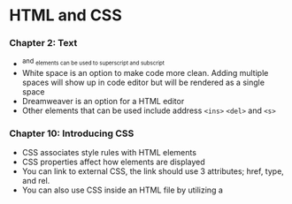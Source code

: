 # HTML and CSS

### Chapter 2: Text

* <sup> and <sub> elements can be used to superscript and subscript
* White space is an option to make code more clean. Adding multiple spaces will show up in code editor but will be rendered as a single space
* Dreamweaver is an option for a HTML editor
* Other elements that can be used include address `<ins>` `<del>` and `<s>`


### Chapter 10: Introducing CSS

* CSS associates style rules with HTML elements
* CSS properties affect how elements are displayed
* You can link to external CSS, the link should use 3 attributes; href, type, and rel.
* You can also use CSS inside an HTML file by utilizing a <style> element inside the <head> element.
* Value of font-family properties are inherited by child elements.

# JavaScript and JQUERY

### Chapter 2: Basic JavaScript Instructions

* In order to use variables you must create the variable and give it a name. Or you must **declare** the variable.
* Once the variable is declared, you must assign a value to it.
* Variables can be assigned many different values. These include:
    * Numbers
    * Strings
    * Booleans
* When naming Variables
    * Always start with a letter, dollar sign, or underscore.
    * Can contain letters, numbers, dollar sign, or an underscore. Do not include a dash, or a period.
    * Cannot use **keywords** or **reserved** words.
    * All Variables are case senstive
    * Use a descriptive name
    * If your variable is more than one word, use camel case. ex camelCase.
* Arrays are special variables that store a list of data.
* The values in an array are accessed as if in a numbered list, starting at **zero**.
* Expressions evaluate into a single value.

### Chapter 4: Decisions and Loops

* When a script makes a decision you will have sets of code written for both possible outcomes.
* Decision making can be written using *if, then, else* statements.
* You can also compare one value in the script to what you might expect it to be, which will return a Boolean value.
* Logical operators can compare the results of prior comparisons.
* When an **If** statement evaluates to true, the code in the subsequent block will be executed.
* When an **If...Else** statement is evaluated to be true, the first code block will run. When the statement is false, the second code block will run.
* Loops check a condition and run a block of code repeatedly until the condition returns *false*.
* There are 3 common loop types:
    * For loops : runs a code a specific number of times.
    * While loops : The code will continue to loop for as long as the condition is *true*.
    * Do While loops : Do...While loops are similar to While loops, other than they will always run the statement at least once, even if the condition evaluates to *false*.
